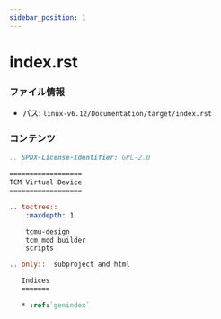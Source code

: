 ```yaml
---
sidebar_position: 1
---
```

# index.rst

### ファイル情報

- パス: `linux-v6.12/Documentation/target/index.rst`

### コンテンツ

```rst
.. SPDX-License-Identifier: GPL-2.0

==================
TCM Virtual Device
==================

.. toctree::
    :maxdepth: 1

    tcmu-design
    tcm_mod_builder
    scripts

.. only::  subproject and html

   Indices
   =======

   * :ref:`genindex`

```
